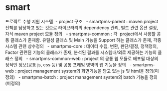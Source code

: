 # smart
프로젝트 수행 지원 시스템
  - project 구조
    - smartpms-parent : maven project 전첵를 담당하고 있는 것으로 라이브러리의 dependency 관리, 빌드 관련 옵션 설정, 자식 maven project 모듈 정의
    - smartpms-common : 각  project에서 사용할 공통 클래스가 존재함. 유틸성 클래스 및 Main 기능을 Support 하는 클래스가 존재, 각종 시스템 관련 상수정의
    - smartpms-core : 데이터 수집, 변환, 판단/결정, 정책정의, Factor 관련된 기능의 클래스가 존재, 분석된 결과를 시스템내/외로 제공하는 기능의 클래스 정의
    - smartpms-common-web : project 의 공통 웹 모듈로 배포될 대상의 정적인 정보(공통 js, css 등) 및 공통 프레임 영역의 웹 기능을 정의
    - smartpms-web : project management system의 화면기능을 담고 있는 js 및 html을 정의(미정의)
    - smartpms-batch : project management system의 batch 기능을 정의(미정의)
